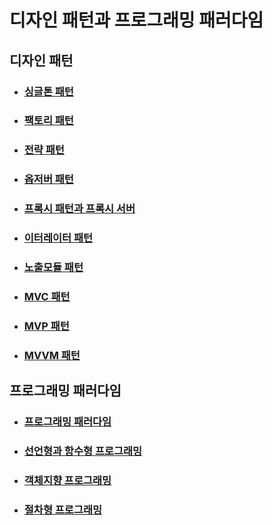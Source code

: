 # 디자인 패턴과 프로그래밍 패러다임

## 디자인 패턴
- ### [싱글톤 패턴](singleton_factory_strategy.md#싱글톤-패턴)
- ### [팩토리 패턴](singleton_factory_strategy.md#팩토리-패턴)
- ### [전략 패턴](singleton_factory_strategy.md#전략-패턴)
- ### [옵저버 패턴](observer_proxy_iterator_revealingModule.md#옵저버-패턴observer-pattern)
- ### [프록시 패턴과 프록시 서버](observer_proxy_iterator_revealingModule.md#프록시-패턴proxy-pattern)
- ### [이터레이터 패턴](observer_proxy_iterator_revealingModule.md#이터레이터-패턴iterator-pattern)
- ### [노출모듈 패턴](observer_proxy_iterator_revealingModule.md#노출-모듈-패턴revealing-module-pattern)
- ### [MVC 패턴](mvc_mvp_mvvm.md#mvc-pattern)
- ### [MVP 패턴](mvc_mvp_mvvm.md#mvp-pattern)
- ### [MVVM 패턴](mvc_mvp_mvvm.md#mvvm-pattern)

## 프로그래밍 패러다임
- ### [프로그래밍 패러다임](programing_paradigm.md#프로그래밍-패러다임)
- ### [선언형과 함수형 프로그래밍](programing_paradigm.md#선언형-함수형-프로그래밍의-특성)
- ### [객체지향 프로그래밍](programing_paradigm.md#객체지향)
- ### [절차형 프로그래밍](programing_paradigm.md#절차형-프로그래밍)